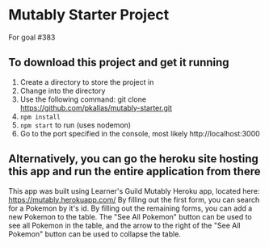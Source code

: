 # Mutably Starter Project
For goal #383

## To download this project and get it running
1. Create a directory to store the project in
2. Change into the directory
3. Use the following command: git clone https://github.com/pkallas/mutably-starter.git
4. `npm install`
5. `npm start` to run (uses nodemon)
6. Go to the port specified in the console, most likely http://localhost:3000

## Alternatively, you can go the heroku site hosting this app and run the entire application from there


This app was built using Learner's Guild Mutably Heroku app, located here: https://mutably.herokuapp.com/
By filling out the first form, you can search for a Pokemon by it's id. By filling
out the remaining forms, you can add a new Pokemon to the table.
The "See All Pokemon" button can be used to see all Pokemon in the table, and the arrow to
the right of the "See All Pokemon" button can be used to collapse the table.
